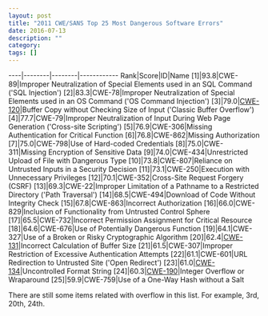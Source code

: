```yaml
---
layout: post
title: "2011 CWE/SANS Top 25 Most Dangerous Software Errors"
date: 2016-07-13
description: ""
category: 
tags: []
---
```


----|--------|--------|------------
Rank|Score|ID|Name
[1]|93.8|CWE-89|Improper Neutralization of Special Elements used in an SQL Command ('SQL Injection')
[2]|83.3|CWE-78|Improper Neutralization of Special Elements used in an OS Command ('OS Command Injection')
[3]|79.0|[CWE-120](http://cwe.mitre.org/top25/#CWE-120)|Buffer Copy without Checking Size of Input ('Classic Buffer Overflow')
[4]|77.7|CWE-79|Improper Neutralization of Input During Web Page Generation ('Cross-site Scripting')
[5]|76.9|CWE-306|Missing Authentication for Critical Function
[6]|76.8|CWE-862|Missing Authorization
[7]|75.0|CWE-798|Use of Hard-coded Credentials
[8]|75.0|CWE-311|Missing Encryption of Sensitive Data
[9]|74.0|CWE-434|Unrestricted Upload of File with Dangerous Type
[10]|73.8|CWE-807|Reliance on Untrusted Inputs in a Security Decision
[11]|73.1|CWE-250|Execution with Unnecessary Privileges
[12]|70.1|CWE-352|Cross-Site Request Forgery (CSRF)
[13]|69.3|CWE-22|Improper Limitation of a Pathname to a Restricted Directory ('Path Traversal')
[14]|68.5|CWE-494|Download of Code Without Integrity Check
[15]|67.8|CWE-863|Incorrect Authorization
[16]|66.0|CWE-829|Inclusion of Functionality from Untrusted Control Sphere
[17]|65.5|CWE-732|Incorrect Permission Assignment for Critical Resource
[18]|64.6|CWE-676|Use of Potentially Dangerous Function
[19]|64.1|CWE-327|Use of a Broken or Risky Cryptographic Algorithm
[20]|62.4|[CWE-131](http://cwe.mitre.org/top25/#CWE-131)|Incorrect Calculation of Buffer Size
[21]|61.5|CWE-307|Improper Restriction of Excessive Authentication Attempts
[22]|61.1|CWE-601|URL Redirection to Untrusted Site ('Open Redirect')
[23]|61.0|[CWE-134](http://cwe.mitre.org/top25/#CWE-134)|Uncontrolled Format String
[24]|60.3|[CWE-190](http://cwe.mitre.org/top25/#CWE-190)|Integer Overflow or Wraparound
[25]|59.9|CWE-759|Use of a One-Way Hash without a Salt

There are still some items related with overflow in this list. For example, 3rd, 20th, 24th.
